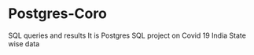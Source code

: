 # Postgres-Coro

SQL queries and results 
It is Postgres SQL project on Covid 19 India State wise data
